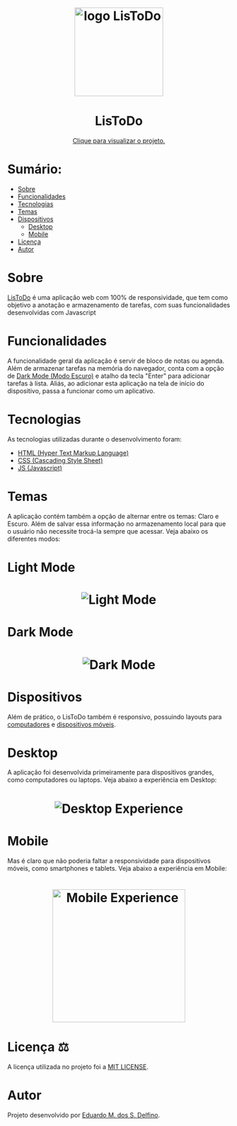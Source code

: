 <h1 align="center"><img alt="logo LisToDo" title="LisToDo" src="todo-list-icon.png" width="200px" height="200px"/><h1>
<h1 align="center">LisToDo</h1>
<p align="center"><a href="https://listodo.vercel.app">Clique para visualizar o projeto.</a></p>

<h1>Sumário:</h1>

* [Sobre](#about)
* [Funcionalidades](#functionalities)
* [Tecnologias](#technologies)
* [Temas](#themes)
* [Dispositivos](#devices)
    * [Desktop](#desktop)
    * [Mobile](#mobile)
* [Licença](#license)
* [Autor](#author)


<h1 id="about">Sobre</h1>
<p><a href="https://listodo.vercel.app">LisToDo</a> é uma aplicação web com 100% de responsividade, que tem como objetivo a anotação e armazenamento de tarefas, com suas funcionalidades desenvolvidas com Javascript</p>

<h1 id="functionalities">Funcionalidades</h1>
<p>A funcionalidade geral da aplicação é servir de bloco de notas ou agenda. Além de armazenar tarefas na memória do navegador, conta com a opção de <a href="#dark" title="Dark Mode">Dark Mode (Modo Escuro)</a> e atalho da tecla "Enter" para adicionar tarefas à lista. Aliás, ao adicionar esta aplicação na tela de início do dispositivo, passa a funcionar como um aplicativo.</p>

<h1 id="technologies">Tecnologias</h1>
<p>As tecnologias utilizadas durante o desenvolvimento foram:
<ul>
<li><a href="https://html.com/" title="HTML">HTML (Hyper Text Markup Language)</a></li>
<li><a href="https://css-tricks.com/" title="CSS">CSS (Cascading Style Sheet)</a></li>
<li><a href="https://www.javascript.com/" title="Javascript">JS (Javascript)</a></li>
</ul>
</p>

<h1 id="themes">Temas</h1>
<p>A aplicação contém também a opção de alternar entre os temas: Claro e Escuro. Além de salvar essa informação no armazenamento local para que o usuário não necessite trocá-la sempre que acessar. Veja abaixo os diferentes modos:</p>
<h1>Light Mode</h1>
<h1 align="center"><img alt="Light Mode" title="Light Mode" src="./README-files/image-link.png"/></h1>
<h1 id="dark">Dark Mode</h1>
<h1 align="center"><img alt="Dark Mode" title="Dark Mode" src="./README-files/image-link-dark.png"/></h1>

<h1 id="devices">Dispositivos</h1>
<p>Além de prático, o LisToDo também é responsivo, possuindo layouts para <a href="#desktop" title="desktop">computadores</a> e <a href="#mobile" title="mobile">dispositivos móveis</a>.</p>

<h1 id="desktop">Desktop</h1>
<p>A aplicação foi desenvolvida primeiramente para dispositivos grandes, como computadores ou laptops. Veja abaixo a experiência em Desktop:</p>
<h1 align="center"><img alt="Desktop Experience" title="For Desktop" src="./README-files/for-desktop.png"/><h1>

<h1 id="mobile">Mobile</h1>
<p>Mas é claro que não poderia faltar a responsividade para dispositivos móveis, como smartphones e tablets. Veja abaixo a experiência em Mobile:</p>
<h1 align="center"><img alt="Mobile Experience" title="For Mobile" src="./README-files/for-mobile.png" width="300px" height="auto"/><h1>

<h1 id="license">Licença ⚖️</h1>
<p>A licença utilizada no projeto foi a <a href="https://mit-license.org/">MIT LICENSE</a>.</p>

<h1 id="author">Autor</h1>
<p>Projeto desenvolvido por <a href="https://github.com/EduardoMoreiraCode" title="Eduardo M. dos S. Delfino">Eduardo M. dos S. Delfino</a>.</p>
